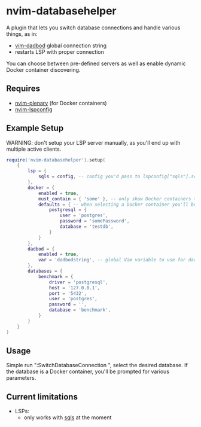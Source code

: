# nvim-databasehelper

A plugin that lets you switch database connections and handle various things, as in:

-   [vim-dadbod](https://github.com/tpope/vim-dadbod) global connection string
-   restarts LSP with proper connection

You can choose between pre-defined servers as well as enable dynamic Docker container discovering.

## Requires

-   [nvim-plenary](https://github.com/nvim-lua/plenary.nvim) (for Docker containers)
-   [nvim-lspconfig](https://github.com/neovim/nvim-lspconfig)

## Example Setup

WARNING: don't setup your LSP server manually, as you'll end up with multiple active clients.

```lua
require('nvim-databasehelper').setup(
    {
        lsp = {
            sqls = config, -- config you'd pass to lspconfig["sqls"].setup()
        },
        docker = {
            enabled = true,
            must_contain = { 'some' }, -- only show Docker containers that contain one of the given strings
            defaults = { -- when selecting a Docker container you'll be prompted for various parameters, you can define default values here
                postgresql = {
                    user = 'postgres',
                    password = 'somePassword',
                    database = 'testdb',
                }
            }
        },
        dadbod = {
            enabled = true,
            var = 'dadbodstring', -- global Vim variable to use for dadbod ":DB g:<thisvariable> ..."
        },
        databases = {
            benchmark = {
                driver = 'postgresql',
                host = '127.0.0.1',
                port = '5432',
                user = 'postgres',
                password = '',
                database = 'benchmark',
            }
        }
    }
)
```

## Usage

Simple run ":SwitchDatabaseConnection <database connection or enter for selection>", select the desired database.
If the database is a Docker container, you'll be prompted for various parameters.

## Current limitations

-   LSPs:
    -   only works with [sqls](https://github.com/lighttiger2505/sqls) at the moment
